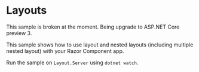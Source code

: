 # Layouts

This sample is broken at the moment. Being upgrade to ASP.NET Core preview 3.

This sample shows how to use layout and nested layouts (including multiple nested layout) with your Razor Component app.

Run the sample on `Layout.Server` using `dotnet watch`.